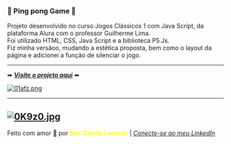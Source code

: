 ### 🏓 Ping pong Game 🏓
Projeto desenvolvido no curso Jogos Clássicos 1 com Java Script, da plataforma Alura com o professor Guilherme Lima. \
Foi utilizado HTML, CSS, Java Script e a biblioteca P5.Js. \
Fiz minha versãoo, mudando a estética proposta, bem como o layout da página e adicionei a função de silenciar o jogo.

---

➡ [***Visite o projeto aqui***](https://ping-pong-game.devcamila.repl.com) ⬅ 

[![01afz.png](https://i.im.ge/2021/08/08/01afz.png)](https://im.ge/i/01afz)

---
[![0K9z0.jpg](https://i.im.ge/2021/08/09/0K9z0.jpg)](https://im.ge/i/0K9z0)
---
Feito com amor :hugs: por <font color="yellow"> **Dev Camila Lacerda**</font>    | [*Conecte-se ao meu LinkedIn*](https://www.linkedin.com/in/camila-lacerda/)

